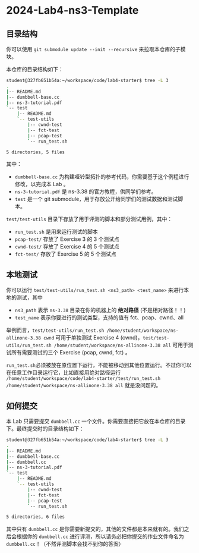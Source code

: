 # 2024-Lab4-ns3-Template

## 目录结构

你可以使用 `git submodule update --init --recursive` 来拉取本仓库的子模块。

本仓库的目录结构如下：

```bash
student@327fb651b54a:~/workspace/code/lab4-starter$ tree -L 3
.
|-- README.md
|-- dumbbell-base.cc
|-- ns-3-tutorial.pdf
`-- test
    |-- README.md
    `-- test-utils
        |-- cwnd-test
        |-- fct-test
        |-- pcap-test
        `-- run_test.sh

5 directories, 5 files
```

其中：
- `dumbbell-base.cc` 为构建哑铃型拓扑的参考代码，你需要基于这个例程进行修改，以完成本 Lab 。
- `ns-3-tutorial.pdf` 是 ns-3.38 的官方教程，供同学们参考。
- `test` 是一个 git submodule，用于存放公开给同学们的测试数据和测试脚本。

`test/test-utils` 目录下存放了用于评测的脚本和部分测试用例，其中：
- `run_test.sh` 是用来运行测试的脚本
- `pcap-test/` 存放了 Exercise 3 的 3 个测试点
- `cwnd-test/` 存放了 Exercise 4 的 5 个测试点
- `fct-test/` 存放了 Exercise 5 的 5 个测试点

## 本地测试

你可以运行 `test/test-utils/run_test.sh <ns3_path> <test_name>` 来进行本地的测试，其中
- `ns3_path` 表示 `ns-3.38` 目录在你的机器上的 **绝对路径** (不是相对路径！！)
- `test_name` 表示你要进行的测试类型，支持的值有 fct、pcap、cwnd、all

举例而言，`test/test-utils/run_test.sh /home/student/workspace/ns-allinone-3.38 cwnd` 可用于单独测试 Exercise 4 (cwnd)，`test/test-utils/run_test.sh /home/student/workspace/ns-allinone-3.38 all` 可用于测试所有需要测试的三个 Exercise (pcap, cwnd, fct) 。

`run_test.sh`必须被放在原位置下运行，不能被移动到其他位置运行。不过你可以在任意工作目录运行它，比如直接用绝对路径运行 `/home/student/workspace/code/lab4-starter/test/run_test.sh /home/student/workspace/ns-allinone-3.38 all` 就是没问题的。

## 如何提交

本 Lab 只需要提交 `dumbbell.cc` 一个文件。你需要直接把它放在本仓库的目录下。最终提交时的目录结构如下：

```bash
student@327fb651b54a:~/workspace/code/lab4-starter$ tree -L 3
.
|-- README.md
|-- dumbbell-base.cc
|-- dumbbell.cc
|-- ns-3-tutorial.pdf
`-- test
    |-- README.md
    `-- test-utils
        |-- cwnd-test
        |-- fct-test
        |-- pcap-test
        `-- run_test.sh

5 directories, 6 files
```

其中只有 `dumbbell.cc` 是你需要新提交的，其他的文件都是本来就有的。我们之后会根据你的 `dumbbell.cc` 进行评测，所以请务必把你提交的作业文件命名为 `dumbbell.cc`！（不然评测脚本会找不到你的答案）
